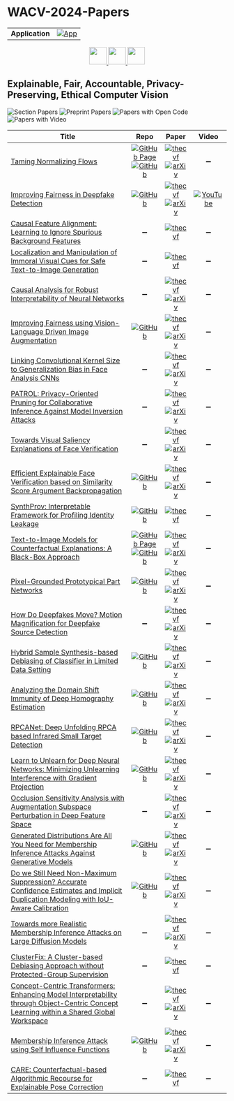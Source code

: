 # WACV-2024-Papers

<table>
    <tr>
        <td><strong>Application</strong></td>
        <td>
            <a href="https://huggingface.co/spaces/DmitryRyumin/NewEraAI-Papers" style="float:left;">
                <img src="https://img.shields.io/badge/🤗-NewEraAI--Papers-FFD21F.svg" alt="App" />
            </a>
        </td>
    </tr>
</table>

<div align="center">
    <a href="https://github.com/DmitryRyumin/WACV-2024-Papers/blob/main/sections/datasets_and_evaluations.md">
        <img src="https://cdn.jsdelivr.net/gh/DmitryRyumin/NewEraAI-Papers@main/images/left.svg" width="40" alt="" />
    </a>
    <a href="https://github.com/DmitryRyumin/WACV-2024-Papers/">
        <img src="https://cdn.jsdelivr.net/gh/DmitryRyumin/NewEraAI-Papers@main/images/home.svg" width="40" alt="" />
    </a>
    <a href="https://github.com/DmitryRyumin/WACV-2024-Papers/blob/main/sections/generative_models_for_image_video_3d.md">
        <img src="https://cdn.jsdelivr.net/gh/DmitryRyumin/NewEraAI-Papers@main/images/right.svg" width="40" alt="" />
    </a>
</div>

## Explainable, Fair, Accountable, Privacy-Preserving, Ethical Computer Vision

![Section Papers](https://img.shields.io/badge/Section%20Papers-26-42BA16) ![Preprint Papers](https://img.shields.io/badge/Preprint%20Papers-21-b31b1b) ![Papers with Open Code](https://img.shields.io/badge/Papers%20with%20Open%20Code-14-1D7FBF) ![Papers with Video](https://img.shields.io/badge/Papers%20with%20Video-1-FF0000)

| **Title** | **Repo** | **Paper** | **Video** |
|-----------|:--------:|:---------:|:---------:|
| [Taming Normalizing Flows](https://openaccess.thecvf.com/content/WACV2024/html/Malnick_Taming_Normalizing_Flows_WACV_2024_paper.html) | [![GitHub Page](https://img.shields.io/badge/GitHub-Page-159957.svg)](https://www.malnick.net/taming_norm_flows/) <br /> [![GitHub](https://img.shields.io/github/stars/ShimonMalnick/taming_norm_flows?style=flat)](https://github.com/ShimonMalnick/taming_norm_flows) | [![thecvf](https://img.shields.io/badge/pdf-thecvf-7395C5.svg)](https://openaccess.thecvf.com/content/WACV2024/papers/Malnick_Taming_Normalizing_Flows_WACV_2024_paper.pdf) <br /> [![arXiv](https://img.shields.io/badge/arXiv-2211.16488-b31b1b.svg)](http://arxiv.org/abs/2211.16488) | :heavy_minus_sign: |
| [Improving Fairness in Deepfake Detection](https://openaccess.thecvf.com/content/WACV2024/html/Ju_Improving_Fairness_in_Deepfake_Detection_WACV_2024_paper.html) | [![GitHub](https://img.shields.io/github/stars/littlejuyan/DF_Fairness?style=flat)](https://github.com/littlejuyan/DF_Fairness) | [![thecvf](https://img.shields.io/badge/pdf-thecvf-7395C5.svg)](https://openaccess.thecvf.com/content/WACV2024/papers/Ju_Improving_Fairness_in_Deepfake_Detection_WACV_2024_paper.pdf) <br /> [![arXiv](https://img.shields.io/badge/arXiv-2306.16635-b31b1b.svg)](http://arxiv.org/abs/2306.16635) | [![YouTube](https://img.shields.io/badge/YouTube-%23FF0000.svg?style=for-the-badge&logo=YouTube&logoColor=white)](https://www.youtube.com/watch?v=uzJ05mNHt_o) |
| [Causal Feature Alignment: Learning to Ignore Spurious Background Features](https://openaccess.thecvf.com/content/WACV2024/html/Venkataramani_Causal_Feature_Alignment_Learning_To_Ignore_Spurious_Background_Features_WACV_2024_paper.html) | :heavy_minus_sign: | [![thecvf](https://img.shields.io/badge/pdf-thecvf-7395C5.svg)](https://openaccess.thecvf.com/content/WACV2024/papers/Venkataramani_Causal_Feature_Alignment_Learning_To_Ignore_Spurious_Background_Features_WACV_2024_paper.pdf) | :heavy_minus_sign: |
| [Localization and Manipulation of Immoral Visual Cues for Safe Text-to-Image Generation](https://openaccess.thecvf.com/content/WACV2024/html/Park_Localization_and_Manipulation_of_Immoral_Visual_Cues_for_Safe_Text-to-Image_WACV_2024_paper.html) | :heavy_minus_sign: | [![thecvf](https://img.shields.io/badge/pdf-thecvf-7395C5.svg)](https://openaccess.thecvf.com/content/WACV2024/papers/Park_Localization_and_Manipulation_of_Immoral_Visual_Cues_for_Safe_Text-to-Image_WACV_2024_paper.pdf) | :heavy_minus_sign: |
| [Causal Analysis for Robust Interpretability of Neural Networks](https://openaccess.thecvf.com/content/WACV2024/html/Ahmad_Causal_Analysis_for_Robust_Interpretability_of_Neural_Networks_WACV_2024_paper.html) | :heavy_minus_sign: | [![thecvf](https://img.shields.io/badge/pdf-thecvf-7395C5.svg)](https://openaccess.thecvf.com/content/WACV2024/papers/Ahmad_Causal_Analysis_for_Robust_Interpretability_of_Neural_Networks_WACV_2024_paper.pdf) <br /> [![arXiv](https://img.shields.io/badge/arXiv-2305.08950-b31b1b.svg)](http://arxiv.org/abs/2305.08950) | :heavy_minus_sign: |
| [Improving Fairness using Vision-Language Driven Image Augmentation](https://openaccess.thecvf.com/content/WACV2024/html/DInca_Improving_Fairness_Using_Vision-Language_Driven_Image_Augmentation_WACV_2024_paper.html) | [![GitHub](https://img.shields.io/github/stars/Moreno98/Vision-Language-Bias-Control?style=flat)](https://github.com/Moreno98/Vision-Language-Bias-Control) | [![thecvf](https://img.shields.io/badge/pdf-thecvf-7395C5.svg)](https://openaccess.thecvf.com/content/WACV2024/papers/DInca_Improving_Fairness_Using_Vision-Language_Driven_Image_Augmentation_WACV_2024_paper.pdf) <br /> [![arXiv](https://img.shields.io/badge/arXiv-2311.01573-b31b1b.svg)](http://arxiv.org/abs/2311.01573) | :heavy_minus_sign: |
| [Linking Convolutional Kernel Size to Generalization Bias in Face Analysis CNNs](https://openaccess.thecvf.com/content/WACV2024/html/Liang_Linking_Convolutional_Kernel_Size_to_Generalization_Bias_in_Face_Analysis_WACV_2024_paper.html) | :heavy_minus_sign: | [![thecvf](https://img.shields.io/badge/pdf-thecvf-7395C5.svg)](https://openaccess.thecvf.com/content/WACV2024/papers/Liang_Linking_Convolutional_Kernel_Size_to_Generalization_Bias_in_Face_Analysis_WACV_2024_paper.pdf) <br /> [![arXiv](https://img.shields.io/badge/arXiv-2302.03750-b31b1b.svg)](http://arxiv.org/abs/2302.03750) | :heavy_minus_sign: |
| [PATROL: Privacy-Oriented Pruning for Collaborative Inference Against Model Inversion Attacks](https://openaccess.thecvf.com/content/WACV2024/html/Ding_PATROL_Privacy-Oriented_Pruning_for_Collaborative_Inference_Against_Model_Inversion_Attacks_WACV_2024_paper.html) | :heavy_minus_sign: | [![thecvf](https://img.shields.io/badge/pdf-thecvf-7395C5.svg)](https://openaccess.thecvf.com/content/WACV2024/papers/Ding_PATROL_Privacy-Oriented_Pruning_for_Collaborative_Inference_Against_Model_Inversion_Attacks_WACV_2024_paper.pdf) <br /> [![arXiv](https://img.shields.io/badge/arXiv-2307.10981-b31b1b.svg)](http://arxiv.org/abs/2307.10981) | :heavy_minus_sign: |
| [Towards Visual Saliency Explanations of Face Verification](https://openaccess.thecvf.com/content/WACV2024/html/Lu_Towards_Visual_Saliency_Explanations_of_Face_Verification_WACV_2024_paper.html) | :heavy_minus_sign: | [![thecvf](https://img.shields.io/badge/pdf-thecvf-7395C5.svg)](https://openaccess.thecvf.com/content/WACV2024/papers/Lu_Towards_Visual_Saliency_Explanations_of_Face_Verification_WACV_2024_paper.pdf) <br /> [![arXiv](https://img.shields.io/badge/arXiv-2305.08546-b31b1b.svg)](http://arxiv.org/abs/2305.08546) | :heavy_minus_sign: |
| [Efficient Explainable Face Verification based on Similarity Score Argument Backpropagation](https://openaccess.thecvf.com/content/WACV2024/html/Huber_Efficient_Explainable_Face_Verification_Based_on_Similarity_Score_Argument_Backpropagation_WACV_2024_paper.html) | [![GitHub](https://img.shields.io/github/stars/marcohuber/xSSAB?style=flat)](https://github.com/marcohuber/xSSAB) | [![thecvf](https://img.shields.io/badge/pdf-thecvf-7395C5.svg)](https://openaccess.thecvf.com/content/WACV2024/papers/Huber_Efficient_Explainable_Face_Verification_Based_on_Similarity_Score_Argument_Backpropagation_WACV_2024_paper.pdf) <br /> [![arXiv](https://img.shields.io/badge/arXiv-2304.13409-b31b1b.svg)](http://arxiv.org/abs/2304.13409) | :heavy_minus_sign: |
| [SynthProv: Interpretable Framework for Profiling Identity Leakage](https://openaccess.thecvf.com/content/WACV2024/html/Singh_SynthProv_Interpretable_Framework_for_Profiling_Identity_Leakage_WACV_2024_paper.html) | [![GitHub](https://img.shields.io/github/stars/jaisidhsingh/SynthProv?style=flat)](https://github.com/jaisidhsingh/SynthProv) | [![thecvf](https://img.shields.io/badge/pdf-thecvf-7395C5.svg)](https://openaccess.thecvf.com/content/WACV2024/papers/Singh_SynthProv_Interpretable_Framework_for_Profiling_Identity_Leakage_WACV_2024_paper.pdf) | :heavy_minus_sign: |
| [Text-to-Image Models for Counterfactual Explanations: A Black-Box Approach](https://openaccess.thecvf.com/content/WACV2024/html/Jeanneret_Text-to-Image_Models_for_Counterfactual_Explanations_A_Black-Box_Approach_WACV_2024_paper.html) | [![GitHub Page](https://img.shields.io/badge/GitHub-Page-159957.svg)](https://guillaumejs2403.github.io/projects/time.html) <br /> [![GitHub](https://img.shields.io/github/stars/guillaumejs2403/TIME?style=flat)](https://github.com/guillaumejs2403/TIME) | [![thecvf](https://img.shields.io/badge/pdf-thecvf-7395C5.svg)](https://openaccess.thecvf.com/content/WACV2024/papers/Jeanneret_Text-to-Image_Models_for_Counterfactual_Explanations_A_Black-Box_Approach_WACV_2024_paper.pdf) <br /> [![arXiv](https://img.shields.io/badge/arXiv-2309.07944-b31b1b.svg)](http://arxiv.org/abs/2309.07944) | :heavy_minus_sign: |
| [Pixel-Grounded Prototypical Part Networks](https://openaccess.thecvf.com/content/WACV2024/html/Carmichael_Pixel-Grounded_Prototypical_Part_Networks_WACV_2024_paper.html) | [![GitHub](https://img.shields.io/github/stars/merlresearch/PixPNet?style=flat)](https://github.com/merlresearch/PixPNet) | [![thecvf](https://img.shields.io/badge/pdf-thecvf-7395C5.svg)](https://openaccess.thecvf.com/content/WACV2024/papers/Carmichael_Pixel-Grounded_Prototypical_Part_Networks_WACV_2024_paper.pdf) <br /> [![arXiv](https://img.shields.io/badge/arXiv-2309.14531-b31b1b.svg)](http://arxiv.org/abs/2309.14531) | :heavy_minus_sign: |
| [How Do Deepfakes Move? Motion Magnification for Deepfake Source Detection](https://openaccess.thecvf.com/content/WACV2024/html/Demir_How_Do_Deepfakes_Move_Motion_Magnification_for_Deepfake_Source_Detection_WACV_2024_paper.html) | :heavy_minus_sign: | [![thecvf](https://img.shields.io/badge/pdf-thecvf-7395C5.svg)](https://openaccess.thecvf.com/content/WACV2024/papers/Demir_How_Do_Deepfakes_Move_Motion_Magnification_for_Deepfake_Source_Detection_WACV_2024_paper.pdf) <br /> [![arXiv](https://img.shields.io/badge/arXiv-2212.14033-b31b1b.svg)](http://arxiv.org/abs/2212.14033) | :heavy_minus_sign: |
| [Hybrid Sample Synthesis-based Debiasing of Classifier in Limited Data Setting](https://openaccess.thecvf.com/content/WACV2024/html/Arora_Hybrid_Sample_Synthesis-Based_Debiasing_of_Classifier_in_Limited_Data_Setting_WACV_2024_paper.html) | [![GitHub](https://img.shields.io/github/stars/PiyushArora1010/Hybrid-Sample-Synthesis-based-Debiasing-of-Classifier-in-Limited-Data-Setting?style=flat)](https://github.com/PiyushArora1010/Hybrid-Sample-Synthesis-based-Debiasing-of-Classifier-in-Limited-Data-Setting) | [![thecvf](https://img.shields.io/badge/pdf-thecvf-7395C5.svg)](https://openaccess.thecvf.com/content/WACV2024/papers/Arora_Hybrid_Sample_Synthesis-Based_Debiasing_of_Classifier_in_Limited_Data_Setting_WACV_2024_paper.pdf) <br /> [![arXiv](https://img.shields.io/badge/arXiv-2312.08288-b31b1b.svg)](http://arxiv.org/abs/2312.08288) | :heavy_minus_sign: |
| [Analyzing the Domain Shift Immunity of Deep Homography Estimation](https://openaccess.thecvf.com/content/WACV2024/html/Shao_Analyzing_the_Domain_Shift_Immunity_of_Deep_Homography_Estimation_WACV_2024_paper.html) | [![GitHub](https://img.shields.io/github/stars/MingzhenShao/Homography_estimation?style=flat)](https://github.com/MingzhenShao/Homography_estimation) | [![thecvf](https://img.shields.io/badge/pdf-thecvf-7395C5.svg)](https://openaccess.thecvf.com/content/WACV2024/papers/Shao_Analyzing_the_Domain_Shift_Immunity_of_Deep_Homography_Estimation_WACV_2024_paper.pdf) <br /> [![arXiv](https://img.shields.io/badge/arXiv-2304.09976-b31b1b.svg)](http://arxiv.org/abs/2304.09976) | :heavy_minus_sign: |
| [RPCANet: Deep Unfolding RPCA based Infrared Small Target Detection](https://openaccess.thecvf.com/content/WACV2024/html/Wu_RPCANet_Deep_Unfolding_RPCA_Based_Infrared_Small_Target_Detection_WACV_2024_paper.html) | [![GitHub](https://img.shields.io/github/stars/fengyiwu98/RPCANet?style=flat)](https://github.com/fengyiwu98/RPCANet) | [![thecvf](https://img.shields.io/badge/pdf-thecvf-7395C5.svg)](https://openaccess.thecvf.com/content/WACV2024/papers/Wu_RPCANet_Deep_Unfolding_RPCA_Based_Infrared_Small_Target_Detection_WACV_2024_paper.pdf) <br /> [![arXiv](https://img.shields.io/badge/arXiv-2311.00917-b31b1b.svg)](http://arxiv.org/abs/2311.00917) | :heavy_minus_sign: |
| [Learn to Unlearn for Deep Neural Networks: Minimizing Unlearning Interference with Gradient Projection](https://openaccess.thecvf.com/content/WACV2024/html/Hoang_Learn_To_Unlearn_for_Deep_Neural_Networks_Minimizing_Unlearning_Interference_WACV_2024_paper.html) | [![GitHub](https://img.shields.io/github/stars/hnanhtuan/projected_gradient_unlearning?style=flat)](https://github.com/hnanhtuan/projected_gradient_unlearning) | [![thecvf](https://img.shields.io/badge/pdf-thecvf-7395C5.svg)](https://openaccess.thecvf.com/content/WACV2024/papers/Hoang_Learn_To_Unlearn_for_Deep_Neural_Networks_Minimizing_Unlearning_Interference_WACV_2024_paper.pdf) <br /> [![arXiv](https://img.shields.io/badge/arXiv-2312.04095-b31b1b.svg)](http://arxiv.org/abs/2312.04095) | :heavy_minus_sign: |
| [Occlusion Sensitivity Analysis with Augmentation Subspace Perturbation in Deep Feature Space](https://openaccess.thecvf.com/content/WACV2024/html/Valois_Occlusion_Sensitivity_Analysis_With_Augmentation_Subspace_Perturbation_in_Deep_Feature_WACV_2024_paper.html) | :heavy_minus_sign: | [![thecvf](https://img.shields.io/badge/pdf-thecvf-7395C5.svg)](https://openaccess.thecvf.com/content/WACV2024/papers/Valois_Occlusion_Sensitivity_Analysis_With_Augmentation_Subspace_Perturbation_in_Deep_Feature_WACV_2024_paper.pdf) <br /> [![arXiv](https://img.shields.io/badge/arXiv-2311.15022-b31b1b.svg)](http://arxiv.org/abs/2311.15022) | :heavy_minus_sign: |
| [Generated Distributions Are All You Need for Membership Inference Attacks Against Generative Models](https://openaccess.thecvf.com/content/WACV2024/html/Zhang_Generated_Distributions_Are_All_You_Need_for_Membership_Inference_Attacks_WACV_2024_paper.html) | [![GitHub](https://img.shields.io/github/stars/minxingzhang/MIAGM?style=flat)](https://github.com/minxingzhang/MIAGM) | [![thecvf](https://img.shields.io/badge/pdf-thecvf-7395C5.svg)](https://openaccess.thecvf.com/content/WACV2024/papers/Zhang_Generated_Distributions_Are_All_You_Need_for_Membership_Inference_Attacks_WACV_2024_paper.pdf) <br /> [![arXiv](https://img.shields.io/badge/arXiv-2310.19410-b31b1b.svg)](http://arxiv.org/abs/2310.19410) | :heavy_minus_sign: |
| [Do we Still Need Non-Maximum Suppression? Accurate Confidence Estimates and Implicit Duplication Modeling with IoU-Aware Calibration](https://openaccess.thecvf.com/content/WACV2024/html/Gilg_Do_We_Still_Need_Non-Maximum_Suppression_Accurate_Confidence_Estimates_and_WACV_2024_paper.html) | [![GitHub](https://img.shields.io/github/stars/Blueblue4/IoU-AwareCalibration?style=flat)](https://github.com/Blueblue4/IoU-AwareCalibration) | [![thecvf](https://img.shields.io/badge/pdf-thecvf-7395C5.svg)](https://openaccess.thecvf.com/content/WACV2024/papers/Gilg_Do_We_Still_Need_Non-Maximum_Suppression_Accurate_Confidence_Estimates_and_WACV_2024_paper.pdf) <br /> [![arXiv](https://img.shields.io/badge/arXiv-2309.03110-b31b1b.svg)](http://arxiv.org/abs/2309.03110) | :heavy_minus_sign: |
| [Towards more Realistic Membership Inference Attacks on Large Diffusion Models](https://openaccess.thecvf.com/content/WACV2024/html/Dubinski_Towards_More_Realistic_Membership_Inference_Attacks_on_Large_Diffusion_Models_WACV_2024_paper.html) | :heavy_minus_sign: | [![thecvf](https://img.shields.io/badge/pdf-thecvf-7395C5.svg)](https://openaccess.thecvf.com/content/WACV2024/papers/Dubinski_Towards_More_Realistic_Membership_Inference_Attacks_on_Large_Diffusion_Models_WACV_2024_paper.pdf) <br /> [![arXiv](https://img.shields.io/badge/arXiv-2306.12983-b31b1b.svg)](http://arxiv.org/abs/2306.12983) | :heavy_minus_sign: |
| [ClusterFix: A Cluster-based Debiasing Approach without Protected-Group Supervision](https://openaccess.thecvf.com/content/WACV2024/html/Capitani_ClusterFix_A_Cluster-Based_Debiasing_Approach_Without_Protected-Group_Supervision_WACV_2024_paper.html) | :heavy_minus_sign: | [![thecvf](https://img.shields.io/badge/pdf-thecvf-7395C5.svg)](https://openaccess.thecvf.com/content/WACV2024/papers/Capitani_ClusterFix_A_Cluster-Based_Debiasing_Approach_Without_Protected-Group_Supervision_WACV_2024_paper.pdf) | :heavy_minus_sign: |
| [Concept-Centric Transformers: Enhancing Model Interpretability through Object-Centric Concept Learning within a Shared Global Workspace](https://openaccess.thecvf.com/content/WACV2024/html/Hong_Concept-Centric_Transformers_Enhancing_Model_Interpretability_Through_Object-Centric_Concept_Learning_Within_WACV_2024_paper.html) | :heavy_minus_sign: | [![thecvf](https://img.shields.io/badge/pdf-thecvf-7395C5.svg)](https://openaccess.thecvf.com/content/WACV2024/papers/Hong_Concept-Centric_Transformers_Enhancing_Model_Interpretability_Through_Object-Centric_Concept_Learning_Within_WACV_2024_paper.pdf) <br /> [![arXiv](https://img.shields.io/badge/arXiv-2305.15775-b31b1b.svg)](http://arxiv.org/abs/2305.15775) | :heavy_minus_sign: |
| [Membership Inference Attack using Self Influence Functions](https://openaccess.thecvf.com/content/WACV2024/html/Cohen_Membership_Inference_Attack_Using_Self_Influence_Functions_WACV_2024_paper.html) | [![GitHub](https://img.shields.io/github/stars/giladcohen/sif_mi_attack?style=flat)](https://github.com/giladcohen/sif_mi_attack) | [![thecvf](https://img.shields.io/badge/pdf-thecvf-7395C5.svg)](https://openaccess.thecvf.com/content/WACV2024/papers/Cohen_Membership_Inference_Attack_Using_Self_Influence_Functions_WACV_2024_paper.pdf) <br /> [![arXiv](https://img.shields.io/badge/arXiv-2205.13680-b31b1b.svg)](http://arxiv.org/abs/2205.13680) | :heavy_minus_sign: |
| [CARE: Counterfactual-based Algorithmic Recourse for Explainable Pose Correction](https://openaccess.thecvf.com/content/WACV2024/html/Dittakavi_CARE_Counterfactual-Based_Algorithmic_Recourse_for_Explainable_Pose_Correction_WACV_2024_paper.html) | :heavy_minus_sign: | [![thecvf](https://img.shields.io/badge/pdf-thecvf-7395C5.svg)](https://openaccess.thecvf.com/content/WACV2024/papers/Dittakavi_CARE_Counterfactual-Based_Algorithmic_Recourse_for_Explainable_Pose_Correction_WACV_2024_paper.pdf) | :heavy_minus_sign: |
